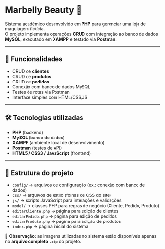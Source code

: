 # Marbelly Beauty 💄

Sistema acadêmico desenvolvido em **PHP** para gerenciar uma loja de maquiagem fictícia.  
O projeto implementa operações **CRUD** com integração ao banco de dados **MySQL**, executado em **XAMPP** e testado via **Postman**.

---

## 🚀 Funcionalidades
- CRUD de **clientes**
- CRUD de **produtos**
- CRUD de **pedidos**
- Conexão com banco de dados MySQL
- Testes de rotas via Postman
- Interface simples com HTML/CSS/JS

---

## 🛠️ Tecnologias utilizadas
- **PHP** (backend)
- **MySQL** (banco de dados)
- **XAMPP** (ambiente local de desenvolvimento)
- **Postman** (testes de API)
- **HTML5 / CSS3 / JavaScript** (frontend)

---

## 📂 Estrutura do projeto
- `config/` → arquivos de configuração (ex.: conexão com banco de dados)  
- `css/` → arquivos de estilo (folhas de CSS do site)  
- `js/` → scripts JavaScript para interações e validações  
- `model/` → classes PHP para regras de negócio (Cliente, Pedido, Produto)  
- `editarCliente.php` → página para edição de clientes  
- `editarPedido.php` → página para edição de pedidos  
- `editarProduto.php` → página para edição de produtos  
- `index.php` → página inicial do sistema   

📌 **Observação:** as imagens utilizadas no sistema estão disponíveis apenas no **arquivo completo `.zip`** do projeto.
